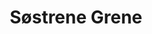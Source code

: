 ---
title: "Søstrene Grene"
url: /saint-laurent-du-var/sostrene-grene/
shop: décoration intérieure
---